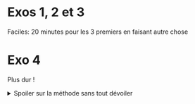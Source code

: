 
# Exos 1, 2 et 3

Faciles: 20 minutes pour les 3 premiers en faisant autre chose


# Exo 4

Plus dur !

<details>
<summary>Spoiler sur la méthode sans tout dévoiler</summary>
Il faut brut force avec du cache
</details>

